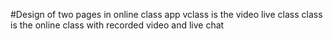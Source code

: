#Design of two pages in online class app
vclass is the video live class
class is the online class with recorded video and live chat
